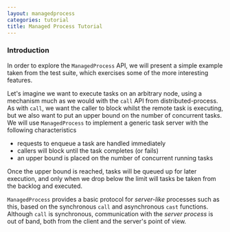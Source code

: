 ```yaml
---
layout: managedprocess
categories: tutorial
title: Managed Process Tutorial
---
```


### Introduction

In order to explore the `ManagedProcess` API, we will present a simple
example taken from the test suite, which exercises some of the more
interesting features.

Let's imagine we want to execute tasks on an arbitrary node, using a
mechanism much as we would with the `call` API from distributed-process.
As with `call`, we want the caller to block whilst the remote task is
executing, but we also want to put an upper bound on the number of
concurrent tasks. We will use `ManagedProcess` to implement a generic
task server with the following characteristics

* requests to enqueue a task are handled immediately
* callers will block until the task completes (or fails)
* an upper bound is placed on the number of concurrent running tasks

Once the upper bound is reached, tasks will be queued up for later
execution, and only when we drop below the limit will tasks be taken
from the backlog and executed.

`ManagedProcess` provides a basic protocol for *server-like* processes
such as this, based on the synchronous `call` and asynchronous `cast`
functions. Although `call` is synchronous, communication with the
*server process* is out of band, both from the client and the server's
point of view.
